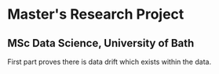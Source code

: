 # Master's Research Project
## MSc Data Science, University of Bath

First part proves there is data drift which exists within the data.
